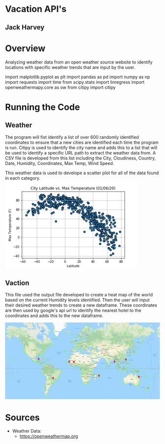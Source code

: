 # Vacation API's
## Jack Harvey 

# Overview 
Analyzing weather data from an open weather source website to identify locations with specific weather trends that are input by the user.

import matplotlib.pyplot as plt
import pandas as pd
import numpy as np
import requests
import time
from scipy.stats import linregress
import openweathermapy.core as ow
from citipy import citipy


# Running the Code
## Weather
The program will fist identify a list of over 600 randomly identified coordinates to ensure that a new cities are identified each time the program is run. Citipy is used to identify the city name and adds this to a list that will be used to identify a specific URL path to extract the weather data from. A CSV file is developed from this list including the City, Cloudiness, Country, Date, Humidity, Coordinates, Max Temp, Wind Speed.

This weather data is used to develope a scatter plot for all of the data found in each category.
![](Output/Fig1.png)

## Vaction
This file used the output file developed to create a heat map of the world based on the current Humidity levels identified. Then the user will input their desired weather trends to create a new dataframe. These coordinates are then used by google's api url to identify the nearest hotel to the coordinates and adds this to the new dataframe.

![](Output/Geo-Map.png)

# Sources
* Weather Data: 
  * https://openweathermap.org
